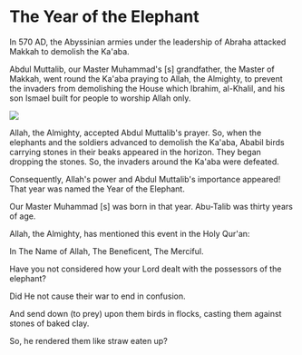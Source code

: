 The Year of the Elephant
========================

In 570 AD, the Abyssinian armies under the leadership of Abraha attacked
Makkah to demolish the Ka'aba.

Abdul Muttalib, our Master Muhammad's [s] grandfather, the Master of
Makkah, went round the Ka'aba praying to Allah, the Almighty, to prevent
the invaders from demolishing the House which Ibrahim, al-Khalil, and
his son Ismael built for people to worship Allah only.

![](http://beta.al-islam.org/sites/default/files/bk1a.jpg)

Allah, the Almighty, accepted Abdul Muttalib's prayer. So, when the
elephants and the soldiers advanced to demolish the Ka'aba, Ababil birds
carrying stones in their beaks appeared in the horizon. They began
dropping the stones. So, the invaders around the Ka'aba were defeated.

Consequently, Allah's power and Abdul Muttalib's importance appeared!
That year was named the Year of the Elephant.

Our Master Muhammad [s] was born in that year. Abu-Talib was thirty
years of age.

Allah, the Almighty, has mentioned this event in the Holy Qur'an:

In The Name of Allah, The Beneficent, The Merciful.

Have you not considered how your Lord dealt with the possessors of the
elephant?

Did He not cause their war to end in confusion.

And send down (to prey) upon them birds in flocks, casting them against
stones of baked clay.

So, he rendered them like straw eaten up?


